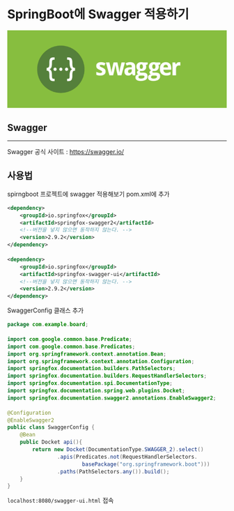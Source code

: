 
# SpringBoot에 Swagger 적용하기
![swagger](swagger.png)

## Swagger

---
Swagger 공식 사이트 : <https://swagger.io/>

## 사용법 
spirngboot 프로젝트에 swagger 적용해보기 
pom.xml에 추가

```xml
<dependency>
    <groupId>io.springfox</groupId>
    <artifactId>springfox-swagger2</artifactId>
    <!--버전을 넣지 않으면 동작하지 않는다. -->
    <version>2.9.2</version> 
</dependency>

<dependency>
    <groupId>io.springfox</groupId>
    <artifactId>springfox-swagger-ui</artifactId>
    <!--버전을 넣지 않으면 동작하지 않는다. -->
    <version>2.9.2</version>
</dependency>
```

SwaggerConfig 클래스 추가 
```java
package com.example.board;

import com.google.common.base.Predicate;
import com.google.common.base.Predicates;
import org.springframework.context.annotation.Bean;
import org.springframework.context.annotation.Configuration;
import springfox.documentation.builders.PathSelectors;
import springfox.documentation.builders.RequestHandlerSelectors;
import springfox.documentation.spi.DocumentationType;
import springfox.documentation.spring.web.plugins.Docket;
import springfox.documentation.swagger2.annotations.EnableSwagger2;

@Configuration
@EnableSwagger2
public class SwaggerConfig {
    @Bean
    public Docket api(){
        return new Docket(DocumentationType.SWAGGER_2).select()
                .apis(Predicates.not(RequestHandlerSelectors.
                        basePackage("org.springframework.boot")))
                .paths(PathSelectors.any()).build();
    }
}
```

`localhost:8080/swagger-ui.html` 접속 